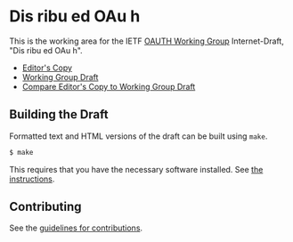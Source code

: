 # Dis ribu ed OAu h

This is the working area for the IETF [OAUTH Working Group](https://datatracker.ietf.org/wg/oauth/documents/) Internet-Draft, "Dis ribu ed OAu h".

* [Editor's Copy](https://dickhardt.github.io/ietf-oauth-distributed/#go.draft-ietf-oauth-distributed.html)
* [Working Group Draft](https://tools.ietf.org/html/draft-ietf-oauth-distributed)
* [Compare Editor's Copy to Working Group Draft](https://dickhardt.github.io/ietf-oauth-distributed/#go.draft-ietf-oauth-distributed.diff)

## Building the Draft

Formatted text and HTML versions of the draft can be built using `make`.

```sh
$ make
```

This requires that you have the necessary software installed.  See
[the instructions](https://github.com/martinthomson/i-d-template/blob/master/doc/SETUP.md).


## Contributing

See the
[guidelines for contributions](https://github.com/dickhardt/ietf-oauth-distributed/blob/master/CONTRIBUTING.md).
